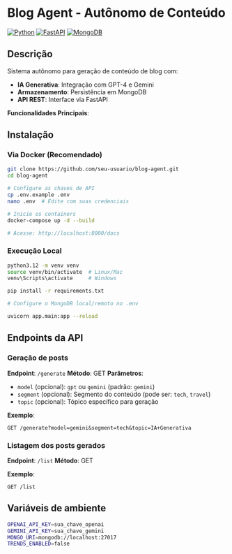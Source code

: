 # Blog Agent - Autônomo de Conteúdo

[![Python](https://img.shields.io/badge/Python-3.10%2B-blue)](https://www.python.org/)
[![FastAPI](https://img.shields.io/badge/Framework-FastAPI-green)](https://fastapi.tiangolo.com/)
[![MongoDB](https://img.shields.io/badge/Database-MongoDB-brightgreen)](https://www.mongodb.com/)

## Descrição

Sistema autônomo para geração de conteúdo de blog com:

- **IA Generativa**: Integração com GPT-4 e Gemini
- **Armazenamento**: Persistência em MongoDB
- **API REST**: Interface via FastAPI

**Funcionalidades Principais**:


## Instalação

### Via Docker (Recomendado)
```bash
git clone https://github.com/seu-usuario/blog-agent.git
cd blog-agent

# Configure as chaves de API
cp .env.example .env
nano .env  # Edite com suas credenciais

# Inicie os containers
docker-compose up -d --build

# Acesse: http://localhost:8000/docs
````
### Execução Local
```bash
python3.12 -m venv venv
source venv/bin/activate  # Linux/Mac
venv\Scripts\activate     # Windows

pip install -r requirements.txt

# Configure o MongoDB local/remoto no .env

uvicorn app.main:app --reload
```

## Endpoints da API

### Geração de posts
**Endpoint**: `/generate`
**Método**: GET
**Parâmetros**:
- `model` (opcional): `gpt` ou `gemini` (padrão: `gemini`)
- `segment` (opcional): Segmento do conteúdo (pode ser: `tech`, `travel`)
- `topic` (opcional): Tópico específico para geração

**Exemplo**:
```http
GET /generate?model=gemini&segment=tech&topic=IA+Generativa
```

### Listagem dos posts gerados
**Endpoint**: `/list`
**Método**: GET


**Exemplo**:
```http
GET /list
```

## Variáveis de ambiente
```bash
OPENAI_API_KEY=sua_chave_openai
GEMINI_API_KEY=sua_chave_gemini
MONGO_URI=mongodb://localhost:27017
TRENDS_ENABLED=false
```